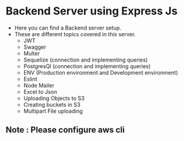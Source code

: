 # Backend Server using Express Js
- Here you can find a Backend server setup.
- These are different topics covered in this server.
    - JWT
    - Swagger
    - Multer
    - Sequelize (connection and implementing queries)
    - PostgresQl (connection and implementing queries)
    - ENV (Production environment and Development environment)
    - Eslint
    - Node Mailer
    - Excel to Json
    - Uploading Objects to S3
    - Creating buckets in S3
    - Multipart File uploading
## Note : Please configure aws cli 
